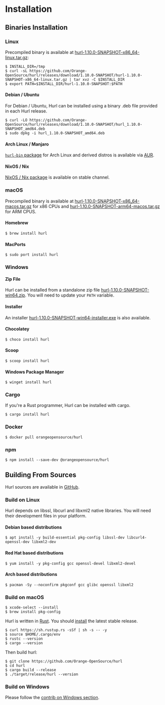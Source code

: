 # Installation

## Binaries Installation

### Linux

Precompiled binary is available at [hurl-1.10.0-SNAPSHOT-x86_64-linux.tar.gz]:

```shell
$ INSTALL_DIR=/tmp
$ curl -sL https://github.com/Orange-OpenSource/hurl/releases/download/1.10.0-SNAPSHOT/hurl-1.10.0-SNAPSHOT-x86_64-linux.tar.gz | tar xvz -C $INSTALL_DIR
$ export PATH=$INSTALL_DIR/hurl-1.10.0-SNAPSHOT:$PATH
```

#### Debian / Ubuntu

For Debian / Ubuntu, Hurl can be installed using a binary .deb file provided in each Hurl release.

```shell
$ curl -LO https://github.com/Orange-OpenSource/hurl/releases/download/1.10.0-SNAPSHOT/hurl_1.10.0-SNAPSHOT_amd64.deb
$ sudo dpkg -i hurl_1.10.0-SNAPSHOT_amd64.deb
```

#### Arch Linux / Manjaro

[`hurl-bin` package] for Arch Linux and derived distros is available via [AUR].

#### NixOS / Nix

[NixOS / Nix package] is available on stable channel.

### macOS

Precompiled binary is available at [hurl-1.10.0-SNAPSHOT-x86_64-macos.tar.gz] for x86 CPUs and [hurl-1.10.0-SNAPSHOT-arm64-macos.tar.gz] for ARM CPUS.

#### Homebrew

```shell
$ brew install hurl
```

#### MacPorts

```shell
$ sudo port install hurl
```


### Windows

#### Zip File

Hurl can be installed from a standalone zip file [hurl-1.10.0-SNAPSHOT-win64.zip]. You will need to update your `PATH` variable.

#### Installer

An installer [hurl-1.10.0-SNAPSHOT-win64-installer.exe] is also available.

#### Chocolatey

```shell
$ choco install hurl
```

#### Scoop

```shell
$ scoop install hurl
```

#### Windows Package Manager

```shell
$ winget install hurl
```

### Cargo

If you're a Rust programmer, Hurl can be installed with cargo.

```shell
$ cargo install hurl
```

### Docker

```shell
$ docker pull orangeopensource/hurl
```

### npm

```shell
$ npm install --save-dev @orangeopensource/hurl
```

## Building From Sources

Hurl sources are available in [GitHub].

### Build on Linux

Hurl depends on libssl, libcurl and libxml2 native libraries. You will need their development files in your platform.


#### Debian based distributions

```shell
$ apt install -y build-essential pkg-config libssl-dev libcurl4-openssl-dev libxml2-dev
```

#### Red Hat based distributions

```shell
$ yum install -y pkg-config gcc openssl-devel libxml2-devel
```

#### Arch based distributions

```shell
$ pacman -Sy --noconfirm pkgconf gcc glibc openssl libxml2
```

### Build on macOS

```shell
$ xcode-select --install
$ brew install pkg-config
```

Hurl is written in [Rust]. You should [install] the latest stable release.

```shell
$ curl https://sh.rustup.rs -sSf | sh -s -- -y
$ source $HOME/.cargo/env
$ rustc --version
$ cargo --version
```

Then build hurl:

```shell
$ git clone https://github.com/Orange-OpenSource/hurl
$ cd hurl
$ cargo build --release
$ ./target/release/hurl --version
```

### Build on Windows

Please follow the [contrib on Windows section].

[GitHub]: https://github.com/Orange-OpenSource/hurl
[hurl-1.10.0-SNAPSHOT-win64.zip]: https://github.com/Orange-OpenSource/hurl/releases/download/1.10.0-SNAPSHOT/hurl-1.10.0-SNAPSHOT-win64.zip
[hurl-1.10.0-SNAPSHOT-win64-installer.exe]: https://github.com/Orange-OpenSource/hurl/releases/download/1.10.0-SNAPSHOT/hurl-1.10.0-SNAPSHOT-win64-installer.exe
[hurl-1.10.0-SNAPSHOT-x86_64-macos.tar.gz]: https://github.com/Orange-OpenSource/hurl/releases/download/1.10.0-SNAPSHOT/hurl-1.10.0-SNAPSHOT-x86_64-macos.tar.gz
[hurl-1.10.0-SNAPSHOT-arm64-macos.tar.gz]: https://github.com/Orange-OpenSource/hurl/releases/download/1.10.0-SNAPSHOT/hurl-1.10.0-SNAPSHOT-arm64-macos.tar.gz
[hurl-1.10.0-SNAPSHOT-x86_64-linux.tar.gz]: https://github.com/Orange-OpenSource/hurl/releases/download/1.10.0-SNAPSHOT/hurl-1.10.0-SNAPSHOT-x86_64-linux.tar.gz
[AUR]: https://wiki.archlinux.org/index.php/Arch_User_Repository
[`hurl-bin` package]: https://aur.archlinux.org/packages/hurl-bin/
[install]: https://www.rust-lang.org/tools/install
[Rust]: https://www.rust-lang.org
[contrib on Windows section]: https://github.com/Orange-OpenSource/hurl/blob/master/contrib/windows/README.md
[NixOS / Nix package]: https://search.nixos.org/packages?from=0&size=1&sort=relevance&type=packages&query=hurl



